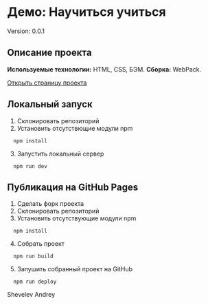 # Демо: Научиться учиться

Version: 0.0.1

## Описание проекта
__Используемые технологии:__ HTML, CSS, БЭМ.
__Сборка:__ WebPack.

[Открыть страницу проекта](https://shevelev-an.github.io/demo_learn/)

## Локальный запуск
1. Склонировать репозиторий
2. Установить отсутствющие модули npm
  ```
    npm install
  ```
3. Запустить локальный сервер
  ```
    npm run dev
  ```

## Публикация на GitHub Pages
1. Сделать форк проекта
2. Склонировать репозиторий
3. Установить отсутствующие модули npm
  ```
    npm install
  ```
4. Собрать проект
  ```
    npm run build
  ```
5. Запушить собранный проект на GitHub
  ```
    npm run deploy
  ```

Shevelev Andrey
